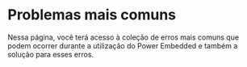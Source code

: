 # Problemas mais comuns

Nessa página, você terá acesso à coleção de erros mais comuns que podem ocorrer durante a utilização do Power Embedded e também a solução para esses erros.
